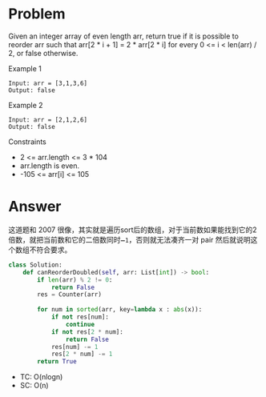 # Problem
Given an integer array of even length arr, return true if it is possible to reorder arr such that arr[2 * i + 1] = 2 * arr[2 * i] for every 0 <= i < len(arr) / 2, or false otherwise.

Example 1
```
Input: arr = [3,1,3,6]
Output: false
```

Example 2
```
Input: arr = [2,1,2,6]
Output: false
```
Constraints
- 2 <= arr.length <= 3 * 104
- arr.length is even.
- -105 <= arr[i] <= 105
# Answer
这道题和 2007 很像，其实就是遍历sort后的数组，对于当前数如果能找到它的2倍数，就把当前数和它的二倍数同时`➖1`，否则就无法凑齐一对 pair 然后就说明这个数组不符合要求。
```python
class Solution:
    def canReorderDoubled(self, arr: List[int]) -> bool:
        if len(arr) % 2 != 0:
            return False
        res = Counter(arr)
        
        for num in sorted(arr, key=lambda x : abs(x)):
            if not res[num]:
                continue
            if not res[2 * num]:
                return False
            res[num] -= 1
            res[2 * num] -= 1
        return True
```
- TC: O(nlogn)
- SC: O(n)